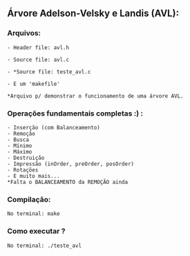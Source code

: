## Árvore Adelson-Velsky e Landis (AVL):
### Arquivos:
    - Header file: avl.h
        
    - Source file: avl.c
        
    - *Source file: teste_avl.c
        
    - E um 'makefile'
            
    *Arquivo p/ demonstrar o funcionamento de uma árvore AVL.
### Operações fundamentais completas :) :
    - Inserção (com Balanceamento)
    - Remoção
    - Busca
    - Mínimo
    - Máximo
    - Destruição
    - Impressão (inOrder, preOrder, posOrder)
    - Rotações
    - E muito mais...
    *Falta o BALANCEAMENTO da REMOÇÃO ainda
    
### Compilação:
    No terminal: make
### Como executar ?
    No terminal: ./teste_avl
